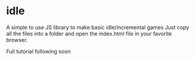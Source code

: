 # idle
A simple to use JS library to make basic idle/incremental games
Just copy all the files into a folder and open the index.html file in your favorite browser.

Full tutorial following soon
